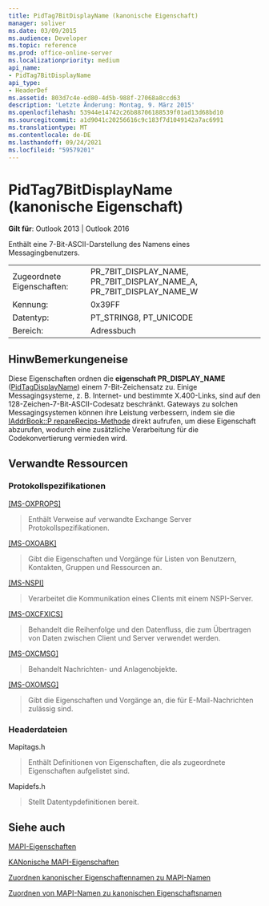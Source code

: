 ```yaml
---
title: PidTag7BitDisplayName (kanonische Eigenschaft)
manager: soliver
ms.date: 03/09/2015
ms.audience: Developer
ms.topic: reference
ms.prod: office-online-server
ms.localizationpriority: medium
api_name:
- PidTag7BitDisplayName
api_type:
- HeaderDef
ms.assetid: 803d7c4e-ed80-4d5b-988f-27068a8ccd63
description: 'Letzte Änderung: Montag, 9. März 2015'
ms.openlocfilehash: 53944e14742c26b88706188539f01ad13d68bd10
ms.sourcegitcommit: a1d9041c20256616c9c183f7d1049142a7ac6991
ms.translationtype: MT
ms.contentlocale: de-DE
ms.lasthandoff: 09/24/2021
ms.locfileid: "59579201"
---
```

# <a name="pidtag7bitdisplayname-canonical-property"></a>PidTag7BitDisplayName (kanonische Eigenschaft)

  
  
**Gilt für**: Outlook 2013 | Outlook 2016 
  
Enthält eine 7-Bit-ASCII-Darstellung des Namens eines Messagingbenutzers. 
  
|||
|:-----|:-----|
|Zugeordnete Eigenschaften:  <br/> |PR_7BIT_DISPLAY_NAME, PR_7BIT_DISPLAY_NAME_A, PR_7BIT_DISPLAY_NAME_W  <br/> |
|Kennung:  <br/> |0x39FF  <br/> |
|Datentyp:  <br/> |PT_STRING8, PT_UNICODE  <br/> |
|Bereich:  <br/> |Adressbuch  <br/> |
   
## <a name="remarks"></a>HinwBemerkungeneise

Diese Eigenschaften ordnen die **eigenschaft PR_DISPLAY_NAME** ([PidTagDisplayName](pidtagdisplayname-canonical-property.md)) einem 7-Bit-Zeichensatz zu. Einige Messagingsysteme, z. B. Internet- und bestimmte X.400-Links, sind auf den 128-Zeichen-7-Bit-ASCII-Codesatz beschränkt. Gateways zu solchen Messagingsystemen können ihre Leistung verbessern, indem sie die [IAddrBook::P repareRecips-Methode](iaddrbook-preparerecips.md) direkt aufrufen, um diese Eigenschaft abzurufen, wodurch eine zusätzliche Verarbeitung für die Codekonvertierung vermieden wird. 
  
## <a name="related-resources"></a>Verwandte Ressourcen

### <a name="protocol-specifications"></a>Protokollspezifikationen

[[MS-OXPROPS]](https://msdn.microsoft.com/library/f6ab1613-aefe-447d-a49c-18217230b148%28Office.15%29.aspx)
  
> Enthält Verweise auf verwandte Exchange Server Protokollspezifikationen.
    
[[MS-OXOABK]](https://msdn.microsoft.com/library/f4cf9b4c-9232-4506-9e71-2270de217614%28Office.15%29.aspx)
  
> Gibt die Eigenschaften und Vorgänge für Listen von Benutzern, Kontakten, Gruppen und Ressourcen an.
    
[[MS-NSPI]](https://msdn.microsoft.com/library/6dd0a3ea-b4d4-4a73-a857-add03a89a543%28Office.15%29.aspx)
  
> Verarbeitet die Kommunikation eines Clients mit einem NSPI-Server.
    
[[MS-OXCFXICS]](https://msdn.microsoft.com/library/b9752f3d-d50d-44b8-9e6b-608a117c8532%28Office.15%29.aspx)
  
> Behandelt die Reihenfolge und den Datenfluss, die zum Übertragen von Daten zwischen Client und Server verwendet werden.
    
[[MS-OXCMSG]](https://msdn.microsoft.com/library/7fd7ec40-deec-4c06-9493-1bc06b349682%28Office.15%29.aspx)
  
> Behandelt Nachrichten- und Anlagenobjekte.
    
[[MS-OXOMSG]](https://msdn.microsoft.com/library/daa9120f-f325-4afb-a738-28f91049ab3c%28Office.15%29.aspx)
  
> Gibt die Eigenschaften und Vorgänge an, die für E-Mail-Nachrichten zulässig sind.
    
### <a name="header-files"></a>Headerdateien

Mapitags.h
  
> Enthält Definitionen von Eigenschaften, die als zugeordnete Eigenschaften aufgelistet sind.
    
Mapidefs.h
  
> Stellt Datentypdefinitionen bereit.
    
## <a name="see-also"></a>Siehe auch



[MAPI-Eigenschaften](mapi-properties.md)
  
[KANonische MAPI-Eigenschaften](mapi-canonical-properties.md)
  
[Zuordnen kanonischer Eigenschaftennamen zu MAPI-Namen](mapping-canonical-property-names-to-mapi-names.md)
  
[Zuordnen von MAPI-Namen zu kanonischen Eigenschaftsnamen](mapping-mapi-names-to-canonical-property-names.md)


